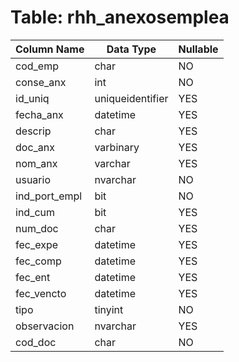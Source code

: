 # Table: rhh_anexosemplea

| Column Name | Data Type | Nullable |
|-------------|-----------|----------|
| cod_emp | char | NO |
| conse_anx | int | NO |
| id_uniq | uniqueidentifier | YES |
| fecha_anx | datetime | YES |
| descrip | char | YES |
| doc_anx | varbinary | YES |
| nom_anx | varchar | YES |
| usuario | nvarchar | NO |
| ind_port_empl | bit | NO |
| ind_cum | bit | YES |
| num_doc | char | YES |
| fec_expe | datetime | YES |
| fec_comp | datetime | YES |
| fec_ent | datetime | YES |
| fec_vencto | datetime | YES |
| tipo | tinyint | NO |
| observacion | nvarchar | YES |
| cod_doc | char | NO |
